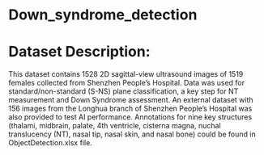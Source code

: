 # Down_syndrome_detection


# Dataset Description:
This dataset contains 1528 2D sagittal-view ultrasound images of 1519 females collected from Shenzhen People’s Hospital. Data was used for standard/non-standard (S-NS) plane classification, a key step for NT measurement and Down Syndrome assessment. An external dataset with 156 images from the Longhua branch of Shenzhen People’s Hospital was also provided to test AI performance.
Annotations for nine key structures (thalami, midbrain, palate, 4th ventricle, cisterna magna, nuchal translucency (NT), nasal tip, nasal skin, and nasal bone) could be found in ObjectDetection.xlsx file.

